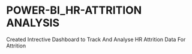 # POWER-BI_HR-ATTRITION ANALYSIS
Created Intrective Dashboard to Track And Analyse HR Attrition Data For Attrition

